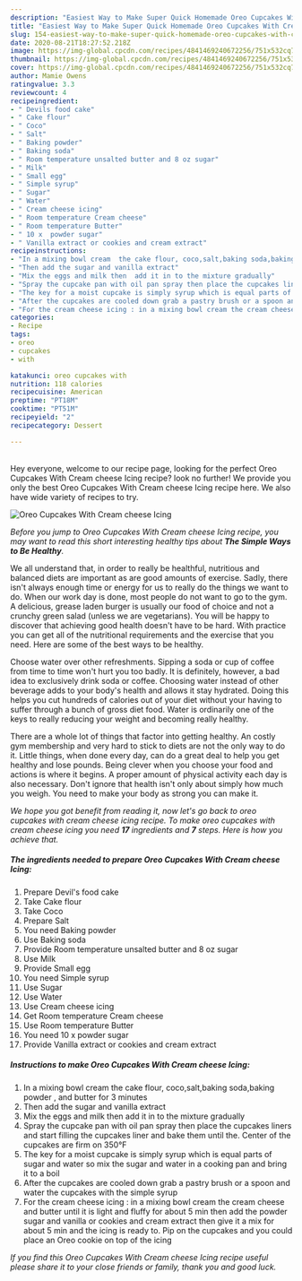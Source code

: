 ```yaml
---
description: "Easiest Way to Make Super Quick Homemade Oreo Cupcakes With Cream cheese Icing"
title: "Easiest Way to Make Super Quick Homemade Oreo Cupcakes With Cream cheese Icing"
slug: 154-easiest-way-to-make-super-quick-homemade-oreo-cupcakes-with-cream-cheese-icing
date: 2020-08-21T18:27:52.218Z
image: https://img-global.cpcdn.com/recipes/4841469240672256/751x532cq70/oreo-cupcakes-with-cream-cheese-icing-recipe-main-photo.jpg
thumbnail: https://img-global.cpcdn.com/recipes/4841469240672256/751x532cq70/oreo-cupcakes-with-cream-cheese-icing-recipe-main-photo.jpg
cover: https://img-global.cpcdn.com/recipes/4841469240672256/751x532cq70/oreo-cupcakes-with-cream-cheese-icing-recipe-main-photo.jpg
author: Mamie Owens
ratingvalue: 3.3
reviewcount: 4
recipeingredient:
- " Devils food cake"
- " Cake flour"
- " Coco"
- " Salt"
- " Baking powder"
- " Baking soda"
- " Room temperature unsalted butter and 8 oz sugar"
- " Milk"
- " Small egg"
- " Simple syrup"
- " Sugar"
- " Water"
- " Cream cheese icing"
- " Room temperature Cream cheese"
- " Room temperature Butter"
- " 10 x  powder sugar"
- " Vanilla extract or cookies and cream extract"
recipeinstructions:
- "In a mixing bowl cream  the cake flour, coco,salt,baking soda,baking powder ,  and butter for 3 minutes"
- "Then add the sugar and vanilla extract"
- "Mix the eggs and milk then  add it in to the mixture gradually"
- "Spray the cupcake pan with oil pan spray then place the cupcakes liners and start filling the cupcakes liner and  bake them until the. Center of the cupcakes are firm on 350°F"
- "The key for a moist cupcake is simply syrup which is equal parts of sugar and water so mix the sugar and water in a cooking pan and bring it to a boil"
- "After the cupcakes are cooled down grab a pastry brush or a spoon and water the cupcakes with the simple syrup"
- "For the cream cheese icing : in a mixing bowl cream the cream cheese and butter until it is light and fluffy for about 5 min then add the powder sugar and vanilla or cookies and cream extract then give it a mix for about 5 min and the icing is ready to. Pip on the cupcakes and you could place an Oreo cookie on top of the icing"
categories:
- Recipe
tags:
- oreo
- cupcakes
- with

katakunci: oreo cupcakes with 
nutrition: 118 calories
recipecuisine: American
preptime: "PT18M"
cooktime: "PT51M"
recipeyield: "2"
recipecategory: Dessert

---
```

<br>
Hey everyone, welcome to our recipe page, looking for the perfect Oreo Cupcakes With Cream cheese Icing recipe? look no further! We provide you only the best Oreo Cupcakes With Cream cheese Icing recipe here. We also have wide variety of recipes to try.
<br>


![Oreo Cupcakes With Cream cheese Icing](https://img-global.cpcdn.com/recipes/4841469240672256/751x532cq70/oreo-cupcakes-with-cream-cheese-icing-recipe-main-photo.jpg)

<i>Before you jump to Oreo Cupcakes With Cream cheese Icing recipe, you may want to read this short interesting healthy tips about <strong>The Simple Ways to Be Healthy</strong>.</i>

We all understand that, in order to really be healthful, nutritious and balanced diets are important as are good amounts of exercise. Sadly, there isn't always enough time or energy for us to really do the things we want to do. When our work day is done, most people do not want to go to the gym. A delicious, grease laden burger is usually our food of choice and not a crunchy green salad (unless we are vegetarians). You will be happy to discover that achieving good health doesn't have to be hard. With practice you can get all of the nutritional requirements and the exercise that you need. Here are some of the best ways to be healthy.

Choose water over other refreshments. Sipping a soda or cup of coffee from time to time won't hurt you too badly. It is definitely, however, a bad idea to exclusively drink soda or coffee. Choosing water instead of other beverage adds to your body's health and allows it stay hydrated. Doing this helps you cut hundreds of calories out of your diet without your having to suffer through a bunch of gross diet food. Water is ordinarily one of the keys to really reducing your weight and becoming really healthy.

There are a whole lot of things that factor into getting healthy. An costly gym membership and very hard to stick to diets are not the only way to do it. Little things, when done every day, can do a great deal to help you get healthy and lose pounds. Being clever when you choose your food and actions is where it begins. A proper amount of physical activity each day is also necessary. Don't ignore that health isn't only about simply how much you weigh. You need to make your body as strong you can make it. 


<i>We hope you got benefit from reading it, now let's go back to oreo cupcakes with cream cheese icing recipe. To make oreo cupcakes with cream cheese icing you need <strong>17</strong> ingredients and <strong>7</strong> steps. Here is how you achieve that.
</i>

##### The ingredients needed to prepare Oreo Cupcakes With Cream cheese Icing:

1. Prepare  Devil&#39;s food cake
1. Take  Cake flour
1. Take  Coco
1. Prepare  Salt
1. You need  Baking powder
1. Use  Baking soda
1. Provide  Room temperature unsalted butter and 8 oz sugar
1. Use  Milk
1. Provide  Small egg
1. You need  Simple syrup
1. Use  Sugar
1. Use  Water
1. Use  Cream cheese icing
1. Get  Room temperature Cream cheese
1. Use  Room temperature Butter
1. You need  10 x  powder sugar
1. Provide  Vanilla extract or cookies and cream extract


##### Instructions to make Oreo Cupcakes With Cream cheese Icing:

1. In a mixing bowl cream  the cake flour, coco,salt,baking soda,baking powder ,  and butter for 3 minutes
1. Then add the sugar and vanilla extract
1. Mix the eggs and milk then  add it in to the mixture gradually
1. Spray the cupcake pan with oil pan spray then place the cupcakes liners and start filling the cupcakes liner and  bake them until the. Center of the cupcakes are firm on 350°F
1. The key for a moist cupcake is simply syrup which is equal parts of sugar and water so mix the sugar and water in a cooking pan and bring it to a boil
1. After the cupcakes are cooled down grab a pastry brush or a spoon and water the cupcakes with the simple syrup
1. For the cream cheese icing : in a mixing bowl cream the cream cheese and butter until it is light and fluffy for about 5 min then add the powder sugar and vanilla or cookies and cream extract then give it a mix for about 5 min and the icing is ready to. Pip on the cupcakes and you could place an Oreo cookie on top of the icing


<i>If you find this Oreo Cupcakes With Cream cheese Icing recipe useful please share it to your close friends or family, thank you and good luck.</i>
